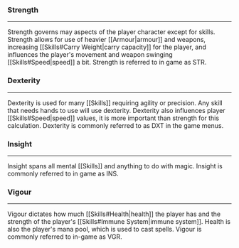 ### Strength
---
Strength governs may aspects of the player character except for skills. Strength allows for use of heavier [[Armour|armour]] and weapons, increasing [[Skills#Carry Weight|carry capacity]] for the player, and influences the player's movement and weapon swinging [[Skills#Speed|speed]] a bit. Strength is referred to in game as STR.

### Dexterity
---
Dexterity is used for many [[Skills]] requiring agility or precision. Any skill that needs hands to use will use dexterity. Dexterity also influences player [[Skills#Speed|speed]] values, it is more important than strength for this calculation. Dexterity is commonly referred to as DXT in the game menus.

### Insight
---
Insight spans all mental [[Skills]] and anything to do with magic. Insight is commonly referred to in game as INS.

### Vigour
---
Vigour dictates how much [[Skills#Health|health]] the player has and the strength of the player's [[Skills#Immune System|immune system]]. Health is also the player's mana pool, which is used to cast spells. Vigour is commonly referred to in-game as VGR.